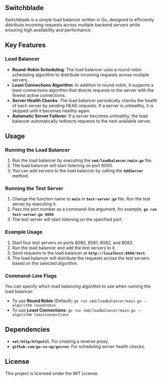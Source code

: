 ## Switchblade

Switchblade is a simple load balancer written in Go, designed to efficiently distribute incoming requests across multiple backend servers while ensuring high availability and performance.

## **Key Features**

### **Load Balancer**

- **Round-Robin Scheduling**: The load balancer uses a round-robin scheduling algorithm to distribute incoming requests across multiple servers.
- **Least Connections Algorithm**: In addition to round-robin, it supports a least connections algorithm that directs requests to the server with the fewest active connections.
- **Server Health Checks**: The load balancer periodically checks the health of each server by sending HEAD requests. If a server is unhealthy, it is skipped until it becomes healthy again.
- **Automatic Server Failover**: If a server becomes unhealthy, the load balancer automatically redirects requests to the next available server.

## **Usage**

### **Running the Load Balancer**

1. Run the load balancer by executing the **`cmd/loadbalancer/main.go`** file.
2. The load balancer will start listening on port 8000.
3. You can add servers to the load balancer by calling the **`AddServer`** method.

### **Running the Test Server**

1. Change the function name to **`main`** in **`test-server.go`** file. Run the test server by executing it.
2. Pass the port number as a command-line argument, for example, **`go run test-server.go 8080`**.
3. The test server will start listening on the specified port.

### **Example Usage**

1. Start four test servers on ports 8080, 8081, 8082, and 8083.
2. Run the load balancer and add the test servers to it.
3. Send requests to the load balancer at **`http://localhost:8000/test`**.
4. The load balancer will distribute the requests across the test servers based on the selected algorithm.

### **Command-Line Flags**

You can specify which load balancing algorithm to use when running the load balancer:

- To use **Round Robin** (Default):
  `go run cmd/loadbalancer/main.go --algorithm roundrobin`
- To use **Least Connections**:
  `go run cmd/loadbalancer/main.go --algorithm leastconnections`

## **Dependencies**

- **`net/http/httputil`**: For creating a reverse proxy.
- **`github.com/go-co-op/gocron`**: For scheduling server health checks.

## **License**

This project is licensed under the MIT License.
